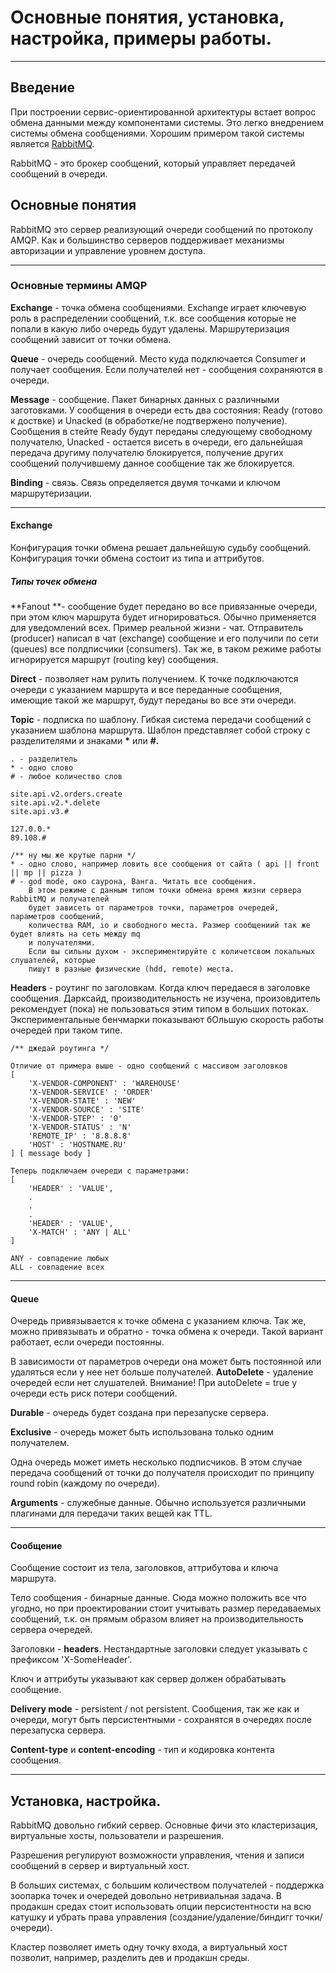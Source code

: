 # Основные понятия, установка, настройка, примеры работы.

---

## Введение

При построении сервис-ориентированной архитектуры встает вопрос обмена данными между компонентами системы. Это легко внедрением системы обмена сообщениями. Хорошим примером такой системы является [RabbitMQ](https://www.rabbitmq.com/).

RabbitMQ - это брокер сообщений, который управляет передачей сообщений в очереди.

## Основные понятия

RabbitMQ это сервер реализующий очереди сообщений по протоколу AMQP. Как и большинство серверов поддерживает механизмы авторизации и управление уровнем доступа.

---

### Основные термины AMQP

**Exchange** - точка обмена сообщениями. Exchange играет ключевую роль в распределении сообщений, т.к. все сообщения которые не попали в какую либо очередь будут удалены. Маршрутеризация сообщений зависит от точки обмена.

**Queue** - очередь сообщений. Место куда подключается Consumer и получает сообщения. Если получателей нет - сообщения сохраняются в очереди.

**Message** - сообщение. Пакет бинарных данных с различными заготовками. У сообщения в очереди есть два состояния: Ready \(готово к доствке\) и Unacked \(в обработке/не подтвержено получение\). Сообщения в стейте Ready будут переданы следующему свободному получателю, Unacked - остается висеть в очереди, его дальнейшая передача другиму получателю блокируется, получение других сообщений получившему данное сообщение так же блокируется.

**Binding** - связь. Связь определяется двумя точками и ключом маршрутеризации.

---

#### Exchange

Конфигурация точки обмена решает дальнейшую судьбу сообщений. Конфигурация точки обмена состоит из типа и аттрибутов.

##### Типы точек обмена

**Fanout **-  сообщение будет передано во все привязанные очереди, при этом ключ  маршрута будет игнорироваться. Обычно применяется для уведомлений всех. Пример реальной жизни - чат. Отправитель \(producer\) написал в чат \(exchange\) сообщение и его получили по сети \(queues\) все полдписчики \(consumers\). Так же, в таком режиме работы игнорируется маршрут \(routing key\) сообщения.

**Direct** - позволяет нам рулить получением. К точке подключаются очереди с указанием маршрута и все переданные сообщения, имеющие такой же маршрут, будут переданы во все эти очереди.

**Topic** - подписка по шаблону. Гибкая система передачи сообщений с указанием шаблона маршрута. Шаблон представляет собой строку с разделителями и знаками **\*** или **\#.**

```
. - разделитель
* - одно слово
# - любое количество слов

site.api.v2.orders.create
site.api.v2.*.delete
site.api.v3.#

127.0.0.*
89.108.#

/** ну мы же крутые парни */
* - одно слово, например ловить все сообщения от сайта ( api || front || mp || pizza )
# - god mode, око саурона, Ванга. Читать все сообщения.
    В этом режиме с данным типом точки обмена время жизни сервера RabbitMQ и получателей
    будет зависеть от параметров точки, параметров очередей, параметров сообщений,
    количества RAM, io и свободного места. Размер сообщениий так же будет влиять на сеть между mq
    и получателями. 
    Если вы сильны духом - экспериментируйте с количетсвом локальных слушателей, которые
    пишут в разные физические (hdd, remote) места.
```

**Headers** - роутинг по заголовкам. Когда ключ передаеся в заголовке сообщения. Дарксайд, производительность не изучена, произовдитель рекомендует \(пока\) не пользоваться этим типом в больших потоках. Экспериментальные бенчмарки показывают бОльшую скорость работы очередей при таком типе.

```
/** джедай роутинга */

Отличие от примера выше - одно сообщений с массивом заголовков
[
    'X-VENDOR-COMPONENT' : 'WAREHOUSE'
    'X-VENDOR-SERVICE' : 'ORDER'
    'X-VENDOR-STATE' : 'NEW'
    'X-VENDOR-SOURCE' : 'SITE'
    'X-VENDOR-STEP' : '0'
    'X-VENDOR-STATUS' : 'N'    
    'REMOTE_IP' : '8.8.8.8'
    'HOST' : 'HOSTNAME.RU'
] [ message body ]

Теперь подключаем очереди с параметрами:
[
    'HEADER' : 'VALUE',
    .
    .
    .
    'HEADER' : 'VALUE',
    'X-MATCH' : 'ANY | ALL'
]

ANY - совпадение любых
ALL - совпадение всех
```

---

#### Queue

Очередь привязывается к точке обмена с указанием ключа. Так же, можно привязывать и обратно - точка обмена к очереди. Такой вариант работает, если очереди постоянны.

В зависимости от параметров очереди она может быть постоянной или удаляться если у нее нет больше получателей. **AutoDelete** - удаление очередей если нет слушателей. Внимание! При autoDelete = true у очереди есть риск потери сообщений.

**Durable** - очередь будет создана при перезапуске сервера.

**Exclusive** - очередь может быть использована только одним получателем.

Одна очередь может иметь несколько подписчиков. В этом случае передача сообщений от точки до получателя происходит по принципу round robin \(каждому по очереди\).

**Arguments** - служебные данные. Обычно используется различными плагинами для передачи таких вещей как TTL.

---

#### Сообщение

Сообщение состоит из тела, заголовков, аттрибутова и ключа маршрута.

Тело сообщения - бинарные данные. Сюда можно положить все что угодно, но при проектировании стоит учитывать размер передаваемых сообщений, т.к. он прямым образом влияет на производительность сервера очередей.

Заголовки - **headers**. Нестандартные заголовки следует указывать с префиксом 'X-SomeHeader'.

Ключ и аттрибуты указывают как сервер должен обрабатывать сообщение.

**Delivery mode** - persistent / not persistent. Сообщения, так же как и очереди, могут быть персистентными - сохранятся в очередях после перезапуска сервера.

**Content-type** и **content-encoding** - тип и кодировка контента сообщения.

---

## Установка, настройка.

RabbitMQ довольно гибкий сервер. Основные фичи это кластеризация, виртуальные хосты, пользователи и разрешения.

Разрешения регулируют возможности управления, чтения и записи сообщений в сервер и виртуальный хост.

В больших системах, с большим количеством получателей - поддержка зоопарка точек и очередей довольно нетривиальная задача. В продакшн средах стоит использовать опции персистентности на всю катушку и убрать права управления \(создание/удаление/биндигг точки/очереди\).

Кластер позволяет иметь одну точку входа, а виртуальный хост позволит, например, разделить дев и продакшн среды.



